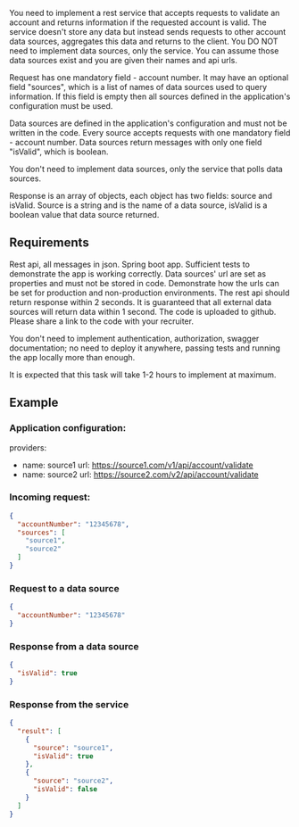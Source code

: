 You need to implement a rest service that accepts requests to validate an account and returns information if the
requested account is valid. The service doesn't store any data but instead sends requests to other account data sources,
aggregates this data and returns to the client. You DO NOT need to implement data sources, only the service. You can
assume those data sources exist and you are given their names and api urls.

Request has one mandatory field - account number. It may have an optional field "sources", which is a list of names of
data sources used to query information. If this field is empty then all sources defined in the application's
configuration must be used.

Data sources are defined in the application's configuration and must not be written in the code. Every source accepts
requests with one mandatory field - account number. Data sources return messages with only one field "isValid", which is
boolean.

You don't need to implement data sources, only the service that polls data sources.

Response is an array of objects, each object has two fields: source and isValid. Source is a string and is the name of a
data source, isValid is a boolean value that data source returned.

## Requirements

Rest api, all messages in json. Spring boot app. Sufficient tests to demonstrate the app is working correctly. Data
sources' url are set as properties and must not be stored in code. Demonstrate how the urls can be set for production
and non-production environments. The rest api should return response within 2 seconds. It is guaranteed that all
external data sources will return data within 1 second. The code is uploaded to github. Please share a link to the code
with your recruiter.

You don't need to implement authentication, authorization, swagger documentation; no need to deploy it anywhere, passing
tests and running the app locally more than enough.

It is expected that this task will take 1-2 hours to implement at maximum.

## Example

### Application configuration:

providers:

- name: source1 url: https://source1.com/v1/api/account/validate
- name: source2 url: https://source2.com/v2/api/account/validate

### Incoming request:

```json
{
  "accountNumber": "12345678",
  "sources": [
    "source1",
    "source2"
  ]
}
```

### Request to a data source

```json
{
  "accountNumber": "12345678"
}
```

### Response from a data source

```json
{
  "isValid": true
}
```

### Response from the service

```json
{
  "result": [
    {
      "source": "source1",
      "isValid": true
    },
    {
      "source": "source2",
      "isValid": false
    }
  ]
}
```